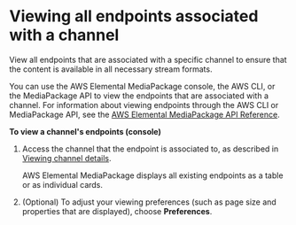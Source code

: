 # Viewing all endpoints associated with a channel<a name="endpoints-view-all"></a>

View all endpoints that are associated with a specific channel to ensure that the content is available in all necessary stream formats\.

You can use the AWS Elemental MediaPackage console, the AWS CLI, or the MediaPackage API to view the endpoints that are associated with a channel\. For information about viewing endpoints through the AWS CLI or MediaPackage API, see the [AWS Elemental MediaPackage API Reference](https://docs.aws.amazon.com/mediapackage/latest/apireference/)\.

**To view a channel's endpoints \(console\)**

1. Access the channel that the endpoint is associated to, as described in [Viewing channel details](channels-view.md)\.

   AWS Elemental MediaPackage displays all existing endpoints as a table or as individual cards\. 

1. \(Optional\) To adjust your viewing preferences \(such as page size and properties that are displayed\), choose **Preferences**\. 